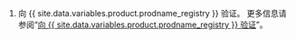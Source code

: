 1. 向 {{ site.data.variables.product.prodname_registry }} 验证。 更多信息请参阅“[向 {{ site.data.variables.product.prodname_registry }} 验证](#authenticating-to-github-packages)”。
